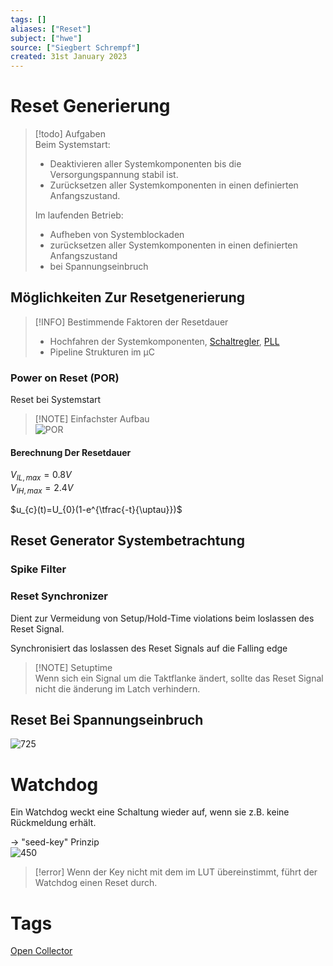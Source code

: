 ```yaml
---
tags: []
aliases: ["Reset"]
subject: ["hwe"]
source: ["Siegbert Schrempf"]
created: 31st January 2023
---
```


# Reset Generierung

> [!todo] Aufgaben  
> Beim Systemstart:
> - Deaktivieren aller Systemkomponenten bis die Versorgungspannung stabil ist.
> - Zurücksetzen aller Systemkomponenten in einen definierten Anfangszustand.
> 
> Im laufenden Betrieb:
> - Aufheben von Systemblockaden
> - zurücksetzen aller Systemkomponenten in einen definierten Anfangszustand
> - bei Spannungseinbruch

## Möglichkeiten Zur Resetgenerierung

> [!INFO] Bestimmende Faktoren der Resetdauer
> - Hochfahren der Systemkomponenten, [Schaltregler](Stromversorgungseinheiten/Schaltnetzteil.md), [PLL](Oszillatoren/Phase%20Locked%20Loop.md)
> - Pipeline Strukturen im µC

### Power on Reset (POR)

Reset bei Systemstart
> [!NOTE] Einfachster Aufbau  
> ![POR](assets/POR.png)

#### Berechnung Der Resetdauer

$V_{IL,max}=0.8V$  
$V_{IH,max}=2.4V$

$u_{c}(t)=U_{0}(1-e^{\tfrac{-t}{\uptau}})$

## Reset Generator Systembetrachtung

### Spike Filter

### Reset Synchronizer

Dient zur Vermeidung von Setup/Hold-Time violations beim loslassen des Reset Signal.

Synchronisiert das loslassen des Reset Signals auf die Falling edge

> [!NOTE] Setuptime  
> Wenn sich ein Signal um die Taktflanke ändert, sollte das Reset Signal nicht die änderung im Latch verhindern.
> 

## Reset Bei Spannungseinbruch

![725](assets/reset-spg-einbruch.png)

# Watchdog

Ein Watchdog weckt eine Schaltung wieder auf, wenn sie z.B. keine Rückmeldung erhält.

$\rightarrow$ "seed-key" Prinzip  
![450](assets/watchdog.png)
> [!error] Wenn der Key nicht mit dem im LUT übereinstimmt, führt der Watchdog einen Reset durch.

# Tags

[Open Collector](Open%20Collector.md)
